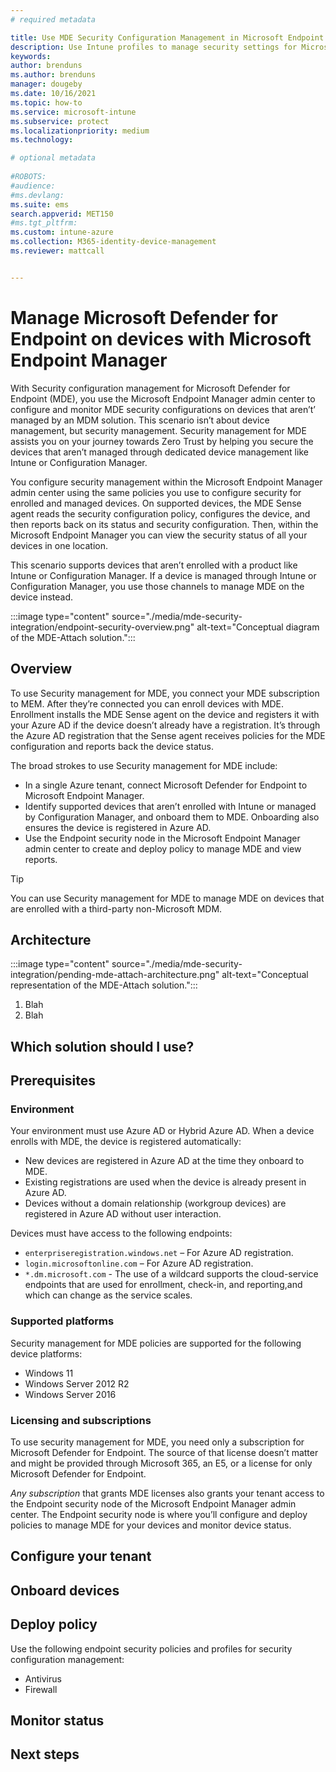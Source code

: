 ```yaml
---
# required metadata

title: Use MDE Security Configuration Management in Microsoft Endpoint manager
description: Use Intune profiles to manage security settings for Microsoft Defender for Endpoint on devices that register in your Azure Active Directory. 
keywords:
author: brenduns
ms.author: brenduns
manager: dougeby
ms.date: 10/16/2021
ms.topic: how-to
ms.service: microsoft-intune
ms.subservice: protect
ms.localizationpriority: medium
ms.technology:

# optional metadata
 
#ROBOTS:
#audience:
#ms.devlang:
ms.suite: ems
search.appverid: MET150
#ms.tgt_pltfrm:
ms.custom: intune-azure
ms.collection: M365-identity-device-management
ms.reviewer: mattcall


---
```

<!-- Release branch: release-mde-integration. Draft and scope in progress. Place images in ./media/mde-security-integration folder.  -->


# Manage Microsoft Defender for Endpoint on devices with Microsoft Endpoint Manager

With Security configuration management for Microsoft Defender for Endpoint (MDE), you use the Microsoft Endpoint Manager admin center to configure and monitor MDE security configurations on devices that aren’t’ managed by an MDM solution. This scenario isn’t about device management, but security management. Security management for MDE assists you on your journey towards Zero Trust by helping you secure the devices that aren’t managed through dedicated device management like Intune or Configuration Manager.

You configure security management within the Microsoft Endpoint Manager admin center using the same policies you use to configure security for enrolled and managed devices. On supported devices, the MDE Sense agent reads the security configuration policy, configures the device, and then reports back on its status and security configuration. Then, within the Microsoft Endpoint Manager you can view the security status of all your devices in one location.

This scenario supports devices that aren’t enrolled with a product like Intune or Configuration Manager. If a device is managed through Intune or Configuration Manager, you use those channels to manage MDE on the device instead.

<!-- Placeholder image follows -->
:::image type="content" source="./media/mde-security-integration/endpoint-security-overview.png" alt-text="Conceptual diagram of the MDE-Attach solution.":::

## Overview

To use Security management for MDE, you connect your MDE subscription to MEM. After they’re connected you can enroll devices with MDE. Enrollment installs the MDE Sense agent on the device and registers it with your Azure AD if the device doesn’t already have a registration. It’s through the Azure AD registration that the Sense agent receives policies for the MDE configuration and reports back the device status.

The broad strokes to use Security management for MDE include:

- In a single Azure tenant, connect Microsoft Defender for Endpoint to Microsoft Endpoint Manager.
- Identify supported devices that aren’t enrolled with Intune or managed by Configuration Manager, and onboard them to MDE. Onboarding also ensures the device is registered in Azure AD.
- Use the Endpoint security node in the Microsoft Endpoint Manager admin center to create and deploy policy to manage MDE and view reports.

> [!TIP]
> You can use Security management for MDE to manage MDE on devices that are enrolled with a third-party non-Microsoft MDM.  

## Architecture

<!-- Placeholder image follows. Use of AAD and MEM for Azure AD and Microsoft Endpoint Manager must be fixed for use in docs -->
:::image type="content" source="./media/mde-security-integration/pending-mde-attach-architecture.png" alt-text="Conceptual representation of the MDE-Attach solution.":::

1. Blah
2. Blah
<!-- for Localization, the more text we can add outside the image, the better -->

## Which solution should I use?



## Prerequisites

### Environment

Your environment must use Azure AD or Hybrid Azure AD. When a device enrolls with MDE, the device is registered automatically:

- New devices are registered in Azure AD at the time they onboard to MDE.
- Existing registrations are used when the device is already present in Azure AD.
- Devices without a domain relationship (workgroup devices) are registered in Azure AD without user interaction.

Devices must have access to the following endpoints:

- `enterpriseregistration.windows.net` – For Azure AD registration.
- `login.microsoftonline.com` – For Azure AD registration.
- `*.dm.microsoft.com` -  The use of a wildcard supports the cloud-service endpoints that are used for enrollment, check-in, and reporting,and which can change as the service scales.

### Supported platforms

<!-- Owned by MDE?  possibly and Include?     What' about Windows 10? -->
Security management for MDE policies are supported for the following device platforms:

- Windows 11
- Windows Server 2012 R2
- Windows Server 2016

### Licensing and subscriptions

To use security management for MDE, you need only a subscription for Microsoft Defender for Endpoint. The source of that license doesn’t matter and might be provided through Microsoft 365, an E5, or a license for only Microsoft Defender for Endpoint.

*Any subscription* that grants MDE licenses also grants your tenant access to the Endpoint security node of the Microsoft Endpoint Manager admin center. The Endpoint security node is where you’ll configure and deploy policies to manage MDE for your devices and monitor device status.

## Configure your tenant

<!--  Rough notes:

1.	Configure your Tenant.
IDENTITY
a.	Azure AD Connect:  Ensure Sync Scope is setup properly for AAD Connect.
b.	If you use ADFS:  Federation Claims must be configured properly for ADFS scenarios. (Does hybrid join work correctly? Your probably good to go). 
c.	If Enterprise DRS (Device registration service), take caution. This requires some extra configuration and care. (Should be rare… Escalate that to devs for support…)

FLIP TOGGLES: 
- In MDE: 
  - Enable MDE-attach for security settings management in MEM (This will change, MDE-attach isn’t usable).
- In Microsoft Endpoint Manager: 
  - Allow Microsoft Defender for Endpoint to enforce Endpoint Security Configurations

*** Any supported device not managed by Microsoft Endpoint Manager, will be queued up to onboard!
-->

## Onboard devices

<!-- Owned by MDE?  possibly and Include?  -->

## Deploy policy

Use the following endpoint security policies and profiles for security configuration management:

- Antivirus
- Firewall


## Monitor status


## Next steps